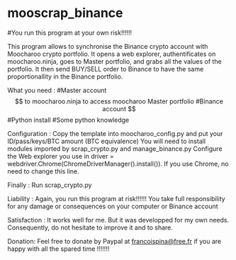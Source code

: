 # mooscrap_binance

#You run this program at your own risk!!!!!!

This program allows to synchronise the Binance crypto account with Moocharoo crypto portfolio. It opens a web explorer, authentificates on moocharoo.ninja, goes to Master portfolio, and grabs all the values of the portfolio.
It then send BUY/SELL order to Binance to have the same proportionallity in the Binance portfolio.

What you need :
#Master account $$ to moocharoo.ninja to access moocharoo Master portfolio
#Binance account $$
#Python install
#Some python knowledge

Configuration :
Copy the template into moocharoo_config.py and put your ID/pass/keys/BTC amount (BTC equivalence)
You will need to install modules imported by scrap_crypto.py and manage_binance.py
Configure the Web explorer you use in driver = webdriver.Chrome(ChromeDriverManager().install()). If you use Chrome, no need to change this line.

Finally :
Run scrap_crypto.py

Liability :
Again, you run this program at risk!!!!!!
You take full responsibility for any damage or consequences on your computer or Binance account

Satisfaction :
It works well for me. But it was developped for my own needs.
Consequently, do not hesitate to improve it and to share.

Donation:
Feel free to donate by Paypal at francoispina@free.fr if you are happy with all the spared time !!!!!!!
